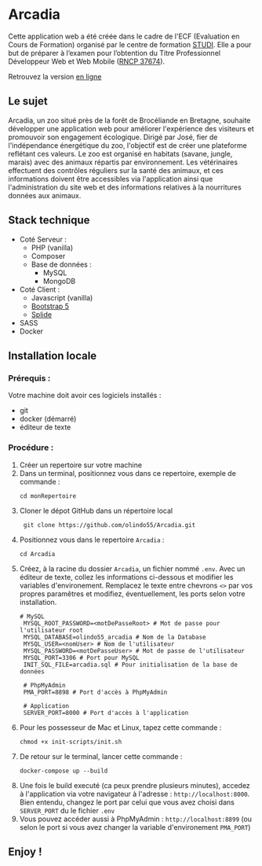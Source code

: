 # Arcadia
Cette application web a été créée dans le cadre de l'ECF (Evaluation en Cours de Formation) organisé par le centre de formation [STUDI](https://www.studi.com/fr).
Elle a pour but de préparer à l’examen pour l’obtention du Titre Professionnel Développeur Web et Web Mobile ([RNCP 37674](https://www.francecompetences.fr/recherche/rncp/37674/)).

Retrouvez la version [en ligne](http://193.108.55.172)

## Le sujet
Arcadia, un zoo situé près de la forêt de Brocéliande en Bretagne, souhaite développer une application web pour améliorer l'expérience des visiteurs et promouvoir son engagement écologique. Dirigé par José, fier de l'indépendance énergétique du zoo, l'objectif est de créer une plateforme reflétant ces valeurs. Le zoo est organisé en habitats (savane, jungle, marais) avec des animaux répartis par environnement. Les vétérinaires effectuent des contrôles réguliers sur la santé des animaux, et ces informations doivent être accessibles via l'application ainsi que l'administration du site web et des informations relatives à la nourritures données aux animaux.

## Stack technique
- Coté Serveur :
  - PHP (vanilla)
  - Composer
  - Base de données :
    - MySQL
    - MongoDB
- Coté Client :
  - Javascript (vanilla)
  - [Bootstrap 5](https://getbootstrap.com/docs/5.0/getting-started/introduction/)
  - [Splide](https://splidejs.com/)
- SASS
- Docker

## Installation locale
### Prérequis :
Votre machine doit avoir ces logiciels installés :
- git
- docker (démarré)
- éditeur de texte

### Procédure :
1. Créer un repertoire sur votre machine
2. Dans un terminal, positionnez vous dans ce repertoire, exemple de commande :
    ```shell
    cd monRepertoire
3. Cloner le dépot GitHub dans un répertoire local 
   ```shell
    git clone https://github.com/olindo55/Arcadia.git  
4. Positionnez vous dans le repertoire `Arcadia` :
    ```shell
    cd Arcadia
5. Créez, à la racine du dossier `Arcadia`, un fichier nommé `.env`. Avec un éditeur de texte, collez les informations ci-dessous et modifier les variables d'environement. Remplacez le texte entre chevrons `<>` par vos propres paramêtres et modifiez, éventuellement, les ports selon votre installation.
   ```Plain Text
   # MySQL
    MYSQL_ROOT_PASSWORD=<motDePasseRoot> # Mot de passe pour l'utilisateur root
    MYSQL_DATABASE=olindo55_arcadia # Nom de la Database
    MYSQL_USER=<nomUser> # Nom de l'utilisateur
    MYSQL_PASSWORD=<motDePasseUser> # Mot de passe de l'utilisateur
    MYSQL_PORT=3306 # Port pour MySQL
    INIT_SQL_FILE=arcadia.sql # Pour initialisation de la base de données

    # PhpMyAdmin
    PMA_PORT=8898 # Port d'accès à PhpMyAdmin

    # Application
    SERVER_PORT=8000 # Port d'accès à l'application
6. Pour les possesseur de Mac et Linux, tapez cette commande :
   ```shell
   chmod +x init-scripts/init.sh
7. De retour sur le terminal, lancer cette commande :
   ```shell
   docker-compose up --build
8. Une fois le build executé (ca peux prendre plusieurs minutes),  accedez à l'application via votre navigateur à l'adresse : `http://localhost:8000`. Bien entendu, changez le port par celui que vous avez choisi dans `SERVER_PORT` du le fichier `.env` 
9. Vous pouvez accéder aussi à PhpMyAdmin : `http://localhost:8899` (ou selon le port si vous avez changer la variable d'environement `PMA_PORT`)

## Enjoy !
